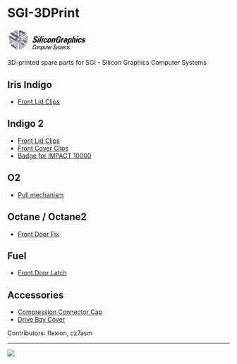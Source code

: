 # SGI-3DPrint

<img src="https://github.com/flexion-unity/SGI-3DPrint/raw/main/img/SGI-Logo.png" width="180">

3D-printed spare parts for SGI - Silicon Graphics Computer Systems


## Iris Indigo

- [Front Lid Clips](Indigo/front-lid/)

## Indigo 2

- [Front Lid Clips](Indigo2/front-lid/)
- [Front Cover Clips](Indigo2/front-cover/)
- [Badge for IMPACT 10000](Indigo2/badge-10000/)

## O2

- [Pull mechanism](O2/pull-mechanism/)

## Octane / Octane2

- [Front Door Fix](Octane/front-door/)

## Fuel

- [Front Door Latch](Fuel/door-latch/)

## Accessories

- [Compression Connector Cap](accessories/comp-cap/)
- [Drive Bay Cover](accessories/drive-bay-cover/)



Contributors: flexion, cz7asm

<hr><img src="https://www.flexion.ch/cdn/img/flexion.svg" width="120">
